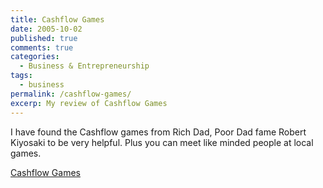 ```yaml
---
title: Cashflow Games
date: 2005-10-02
published: true
comments: true
categories:
  - Business & Entrepreneurship
tags:
  - business
permalink: /cashflow-games/
excerp: My review of Cashflow Games
---
```

I have found the Cashflow games from Rich Dad, Poor Dad fame Robert Kiyosaki to be very helpful. Plus you can meet like minded people at local games.

<a href="https://store.richdad.com" rel="nofollow">Cashflow Games</a>